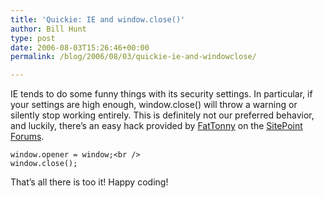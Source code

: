 ```yaml
---
title: 'Quickie: IE and window.close()'
author: Bill Hunt
type: post
date: 2006-08-03T15:26:46+00:00
permalink: /blog/2006/08/03/quickie-ie-and-windowclose/

---
```

IE tends to do some funny things with its security settings. In particular, if your settings are high enough, window.close() will throw a warning or silently stop working entirely. This is definitely not our preferred behavior, and luckily, there’s an easy hack provided by [FatTonny][1] on the <a href="http://www.sitepoint.com/forums/showthread.php?p=1997379#post1997379" target="_blank">SitePoint Forums</a>.

<code class="codeblock">window.opener = window;&lt;br />
window.close();</code>

That’s all there is too it! Happy coding!

 [1]: http://www.sitepoint.com/forums/member.php?u=40947